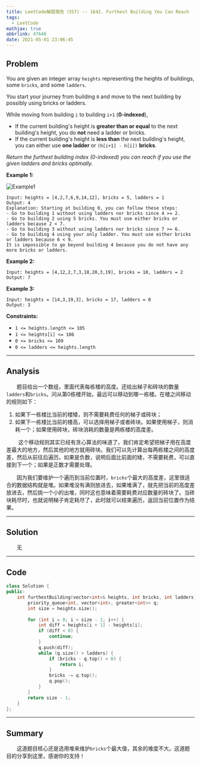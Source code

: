```yaml
---
title: LeetCode解题报告（357) -- 1642. Furthest Building You Can Reach
tags:
  - LeetCode
mathjax: true
abbrlink: 47646
date: 2021-05-01 23:06:45
---
```


## Problem

You are given an integer array `heights` representing the heights of buildings, some `bricks`, and some `ladders`.

You start your journey from building `0` and move to the next building by possibly using bricks or ladders.

While moving from building `i` to building `i+1` (**0-indexed**),

- If the current building's height is **greater than or equal** to the next building's height, you do **not** need a ladder or bricks.
- If the current building's height is **less than** the next building's height, you can either use **one ladder** or `(h[i+1] - h[i])` **bricks**.

*Return the furthest building index (0-indexed) you can reach if you use the given ladders and bricks optimally.*

<!-- more -->

**Example 1:**

![Example1](https://assets.leetcode.com/uploads/2020/10/27/q4.gif)

```
Input: heights = [4,2,7,6,9,14,12], bricks = 5, ladders = 1
Output: 4
Explanation: Starting at building 0, you can follow these steps:
- Go to building 1 without using ladders nor bricks since 4 >= 2.
- Go to building 2 using 5 bricks. You must use either bricks or ladders because 2 < 7.
- Go to building 3 without using ladders nor bricks since 7 >= 6.
- Go to building 4 using your only ladder. You must use either bricks or ladders because 6 < 9.
It is impossible to go beyond building 4 because you do not have any more bricks or ladders.
```

**Example 2:**

```
Input: heights = [4,12,2,7,3,18,20,3,19], bricks = 10, ladders = 2
Output: 7
```

**Example 3:**

```
Input: heights = [14,3,19,3], bricks = 17, ladders = 0
Output: 3
```

**Constraints:**

- `1 <= heights.length <= 105`
- `1 <= heights[i] <= 106`
- `0 <= bricks <= 109`
- `0 <= ladders <= heights.length`

------

## Analysis

&emsp;&emsp;题目给出一个数组，里面代表每栋楼的高度。还给出梯子和砖块的数量`ladders`和`bricks`。问从第0栋楼开始，最远可以移动到哪一栋楼。在楼之间移动的规则如下：

1. 如果下一栋楼比当前的楼矮，则不需要耗费任何的梯子或砖块；
2. 如果下一栋楼比当前的楼高，可以选择用梯子或者砖块。如果使用梯子，则消耗一个；如果使用砖块，砖块消耗的数量是两栋楼的高度差。

&emsp;&emsp; 这个移动规则其实已经有贪心算法的味道了，我们肯定希望把梯子用在高度差最大的地方，然后其他的地方就用砖块。我们可以先计算出每两栋楼之间的高度差，然后从前往后遍历。如果是负数，说明后面比前面的矮，不需要耗费，可以直接到下一个；如果是正数才需要处理。

&emsp;&emsp;因为我们要维护一个遍历到当前位置时，`bricks`个最大的高度差，这里很适合的数据结构就是堆。如果堆没有满则放进去，如果堆满了，就先把当前的高度差放进去，然后挑一个小的出堆，同时这也意味着需要耗费对应数量的砖块了。当砖块耗尽时，也就说明梯子肯定耗尽了，此时就可以结束遍历，返回当前位置作为结果。

------

## Solution

&emsp;&emsp;无

------

## Code

```c++
class Solution {
public:
    int furthestBuilding(vector<int>& heights, int bricks, int ladders) {
        priority_queue<int, vector<int>, greater<int>> q;
        int size = heights.size();
        
        for (int i = 0; i < size - 1; i++) {
            int diff = heights[i + 1] - heights[i];
            if (diff < 0) {
                continue;
            }
            q.push(diff);
            while (q.size() > ladders) {
                if (bricks - q.top() < 0) {
                    return i;
                }
                bricks -= q.top();
                q.pop();
            }
        }
        return size - 1;
    }
};
```

------

## Summary

&emsp;&emsp;这道题目核心还是选用堆来维护`bricks`个最大值，其余的难度不大。这道题目的分享到这里，感谢你的支持！
